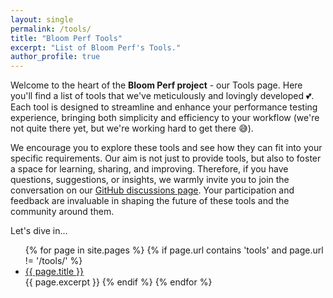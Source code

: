 ```yaml
---
layout: single
permalink: /tools/
title: "Bloom Perf Tools"
excerpt: "List of Bloom Perf's Tools."
author_profile: true
---
```


Welcome to the heart of the **Bloom Perf project** - our Tools page. Here you'll find a list of tools that we've meticulously and lovingly developed :two_hearts:. Each tool is designed to streamline and enhance your performance testing experience, bringing both simplicity and efficiency to your workflow (we're not quite there yet, but we're working hard to get there :sweat_smile:).

We encourage you to explore these tools and see how they can fit into your specific requirements. Our aim is not just to provide tools, but also to foster a space for learning, sharing, and improving. Therefore, if you have questions, suggestions, or insights, we warmly invite you to join the conversation on our [GitHub discussions page][github-discussions]. Your participation and feedback are invaluable in shaping the future of these tools and the community around them.

Let's dive in...

<ul>
    {% for page in site.pages %}
        {% if page.url contains 'tools' and page.url != '/tools/' %}
            <li><a href="{{ page.url | relative_url }}">{{ page.title }}</a></li>
            {{ page.excerpt }}
        {% endif %}
    {% endfor %}
</ul>



[github-discussions]: https://github.com/orgs/Bloom-Perf/discussions